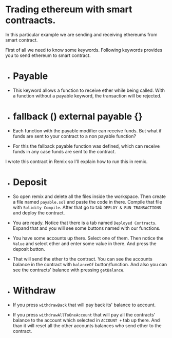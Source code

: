 # Trading ethereum with smart contraacts.

In this particular example we are sending and receiving ethereums from smart contract. 

First of all we need to know some keywords. Following keywords provides you to send ethereum
to smart contract.

 - # Payable
 - This keyword allows a function to receive ether while being called. With a function without a payable keyword, the transaction will be rejected.

 - # fallback () external payable {}
 - Each function with the payable modifier can receive funds. But what if funds are sent to your contract to a non payable function?
 - For this the fallback payable function was defined, which can receive funds in any case funds are sent to the contract. 

I wrote this contract in Remix so I'll explain how to run this in remix.

 - # Deposit

 - So open remix and delete all the files inside the workspace. Then create a file named ``` payable.sol ``` and paste the code in there.
Compile that file with ```Solidity Compile```. After that go to tab ```DEPLOY & RUN TRANSACTIONS``` and deploy the contract.

 - You are ready. Notice that there is a tab named ```Deployed Contracts```. Expand that and you will see some buttons named with our functions.

 - You have some accounts up there. Select one of them. Then notice the ```Value``` and select ether and enter some value in there. And press the deposit button.

 - That will send the ether to the contract. You can see the accounts balance in the contract with ```balanceOf``` button/function. And also you can see the 
contracts' balance with pressing ```getBalance```.


 - # Withdraw
 
 - If you press ```withdrawBack``` that will pay back its' balance to account.

 - If you press ```withdrawAllToOneAccount``` that will pay all the contracts' balance to the account which selected in ```ACCOUNT +``` tab up there. And than
it will reset all the other accounts balances who send ether to the contract. 
 
 
